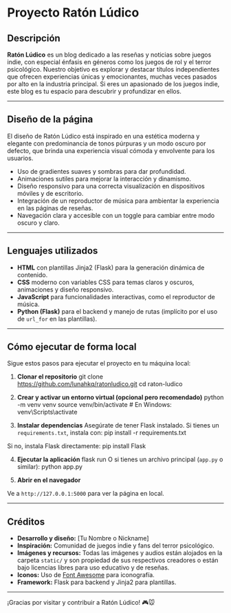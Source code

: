 # Proyecto Ratón Lúdico

## Descripción

**Ratón Lúdico** es un blog dedicado a las reseñas y noticias sobre juegos indie, con especial énfasis en géneros como los juegos de rol y el terror psicológico. Nuestro objetivo es explorar y destacar títulos independientes que ofrecen experiencias únicas y emocionantes, muchas veces pasados por alto en la industria principal. Si eres un apasionado de los juegos indie, este blog es tu espacio para descubrir y profundizar en ellos.

---

## Diseño de la página

El diseño de Ratón Lúdico está inspirado en una estética moderna y elegante con predominancia de tonos púrpuras y un modo oscuro por defecto, que brinda una experiencia visual cómoda y envolvente para los usuarios. 

- Uso de gradientes suaves y sombras para dar profundidad.
- Animaciones sutiles para mejorar la interacción y dinamismo.
- Diseño responsivo para una correcta visualización en dispositivos móviles y de escritorio.
- Integración de un reproductor de música para ambientar la experiencia en las páginas de reseñas.
- Navegación clara y accesible con un toggle para cambiar entre modo oscuro y claro.

---

## Lenguajes utilizados

- **HTML** con plantillas Jinja2 (Flask) para la generación dinámica de contenido.
- **CSS** moderno con variables CSS para temas claros y oscuros, animaciones y diseño responsivo.
- **JavaScript** para funcionalidades interactivas, como el reproductor de música.
- **Python (Flask)** para el backend y manejo de rutas (implícito por el uso de `url_for` en las plantillas).

---

## Cómo ejecutar de forma local

Sigue estos pasos para ejecutar el proyecto en tu máquina local:

1. **Clonar el repositorio**
git clone https://github.com/lunahkq/ratonludico.git
cd raton-ludico

2. **Crear y activar un entorno virtual (opcional pero recomendado)**
python -m venv venv
source venv/bin/activate # En Windows: venv\Scripts\activate

3. **Instalar dependencias**
Asegúrate de tener Flask instalado. Si tienes un `requirements.txt`, instala con: pip install -r requirements.txt

Si no, instala Flask directamente: pip install Flask

4. **Ejecutar la aplicación**
flask run
O si tienes un archivo principal (`app.py` o similar): python app.py

5. **Abrir en el navegador**

Ve a `http://127.0.0.1:5000` para ver la página en local.

---

## Créditos

- **Desarrollo y diseño:** [Tu Nombre o Nickname]
- **Inspiración:** Comunidad de juegos indie y fans del terror psicológico.
- **Imágenes y recursos:** Todas las imágenes y audios están alojados en la carpeta `static/` y son propiedad de sus respectivos creadores o están bajo licencias libres para uso educativo y de reseñas.
- **Iconos:** Uso de [Font Awesome](https://fontawesome.com/) para iconografía.
- **Framework:** Flask para backend y Jinja2 para plantillas.

---

¡Gracias por visitar y contribuir a Ratón Lúdico! 🎮🐭
